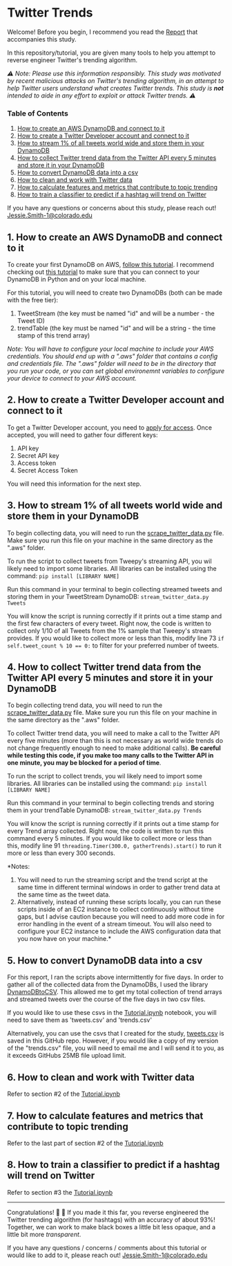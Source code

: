 # Twitter Trends

Welcome! Before you begin, I recommend you read the [Report](https://github.com/jesmith14/TwitterTrends/blob/master/Report.pdf) that accompanies this study.

In this repository/tutorial, you are given many tools to help you attempt to reverse engineer Twitter's trending algorithm.

*:warning: Note: Please use this information responsibly. This study was motivated by recent malicious attacks on Twitter's trending algorithm, in an attempt to help Twitter users understand what creates Twitter trends. This study is **not** intended to aide in any effort to exploit or attack Twitter trends. :warning:*

### Table of Contents
1. [How to create an AWS DynamoDB and connect to it](#1-how-to-create-an-aws-dynamodb-and-connect-to-it)
2. [How to create a Twitter Developer account and connect to it](#2-how-to-create-a-twitter-developer-account-and-connect-to-it)
3. [How to stream 1% of all tweets world wide and store them in your DynamoDB](#3-how-to-stream-1-of-all-tweets-world-wide-and-store-them-in-your-dynamodb)
4. [How to collect Twitter trend data from the Twitter API every 5 minutes and store it in your DynamoDB](#4-how-to-collect-twitter-trend-data-from-the-twitter-api-every-5-minutes-and-store-it-in-your-dynamodb)
5. [How to convert DynamoDB data into a csv](#5-how-to-convert-dynamodb-data-into-a-csv)
6. [How to clean and work with Twitter data](#6-how-to-clean-and-work-with-twitter-data)
7. [How to calculate features and metrics that contribute to topic trending](#7-how-to-calculate-features-and-metrics-that-contribute-to-topic-trending)
8. [How to train a classifier to predict if a hashtag will trend on Twitter](#8-how-to-train-a-classifier-to-predict-if-a-hashtag-will-trend-on-twitter)

If you have any questions or concerns about this study, please reach out! Jessie.Smith-1@colorado.edu

## 1. How to create an AWS DynamoDB and connect to it
To create your first DynamoDB on AWS, [follow this tutorial](https://docs.aws.amazon.com/amazondynamodb/latest/developerguide/SettingUp.DynamoWebService.html). I recommend checking out [this tutorial](https://docs.aws.amazon.com/amazondynamodb/latest/developerguide/GettingStarted.Python.html) to make sure that you can connect to your DynamoDB in Python and on your local machine.

For this tutorial, you will need to create two DynamoDBs (both can be made with the free tier):
1. TweetStream (the key must be named "id" and will be a number - the Tweet ID)
2. trendTable (the key must be named "id" and will be a string - the time stamp of this trend array)

*Note: You will have to configure your local machine to include your AWS credentials. You should end up with a ".aws" folder that contains a config and credentials file. The ".aws" folder will need to be in the directory that you run your code, or you can set global environemnt variables to configure your device to connect to your AWS account.*

## 2. How to create a Twitter Developer account and connect to it

To get a Twitter Developer account, you need to [apply for access](https://developer.twitter.com/en/apply-for-access). Once accepted, you will need to gather four different keys:
1. API key
2. Secret API key
3. Access token
4. Secret Access Token

You will need this information for the next step.

## 3. How to stream 1% of all tweets world wide and store them in your DynamoDB

To begin collecting data, you will need to run the [scrape_twitter_data.py](https://github.com/jesmith14/TwitterTrends/blob/master/scrape_twitter_data.py) file. Make sure you run this file on your machine in the same directory as the ".aws" folder.

To run the script to collect tweets from Tweepy's streaming API, you wil likely need to import some libraries. All libraries can be installed using the command: `pip install [LIBRARY NAME]`

Run this command in your terminal to begin collecting streamed tweets and storing them in your TweetStream DynamoDB:
`stream_twitter_data.py Tweets`

You will know the script is running correctly if it prints out a time stamp and the first few characters of every tweet. Right now, the code is written to collect only 1/10 of all Tweets from the 1% sample that Tweepy's stream provides. If you would like to collect more or less than this, modify line 73 `if self.tweet_count % 10 == 0:` to filter for your preferred number of tweets.

## 4. How to collect Twitter trend data from the Twitter API every 5 minutes and store it in your DynamoDB

To begin collecting trend data, you will need to run the [scrape_twitter_data.py](https://github.com/jesmith14/TwitterTrends/blob/master/scrape_twitter_data.py) file. Make sure you run this file on your machine in the same directory as the ".aws" folder.

To collect Twitter trend data, you will need to make a call to the Twitter API every five minutes (more than this is not necessary as world wide trends do not change frequently enough to need to make additional calls). **Be careful while testing this code, if you make too many calls to the Twitter API in one minute, you may be blocked for a period of time**.

To run the script to collect trends, you wil likely need to import some libraries. All libraries can be installed using the command: `pip install [LIBRARY NAME]`

Run this command in your terminal to begin collecting trends and storing them in your trendTable DynamoDB:
`stream_twitter_data.py Trends`

You will know the script is running correctly if it prints out a time stamp for every Trend array collected. Right now, the code is written to run this command every 5 minutes. If you would like to collect more or less than this, modify line 91 `threading.Timer(300.0, gatherTrends).start()` to run it more or less than every 300 seconds.

*Notes: 
1. You will need to run the streaming script and the trend script at the same time in different terminal windows in order to gather trend data at the same time as the tweet data.
2. Alternatively, instead of running these scripts locally, you can run these scripts inside of an EC2 instance to collect continuously without time gaps, but I advise caution because you will need to add more code in for error handling in the event of a stream timeout. You will also need to configure your EC2 instance to include the AWS configuration data that you now have on your machine.*

## 5. How to convert DynamoDB data into a csv

For this report, I ran the scripts above intermittently for five days. In order to gather all of the collected data from the DynamoDBs, I used the library [DynamoDBtoCSV](https://github.com/edasque/DynamoDBtoCSV). This allowed me to get my total collection of trend arrays and streamed tweets over the course of the five days in two csv files.

If you would like to use these csvs in the [Tutorial.ipynb](https://github.com/jesmith14/TwitterTrends/blob/master/Tutorial.ipynb) notebook, you will need to save them as 'tweets.csv' and 'trends.csv'

Alternatively, you can use the csvs that I created for the study, [tweets.csv](https://github.com/jesmith14/TwitterTrends/blob/master/trends.csv) is saved in this GitHub repo. However, if you would like a copy of my version of the "trends.csv" file, you will need to email me and I will send it to you, as it exceeds GitHubs 25MB file upload limit.

## 6. How to clean and work with Twitter data
Refer to section #2 of the [Tutorial.ipynb](https://github.com/jesmith14/TwitterTrends/blob/master/Tutorial.ipynb)

## 7. How to calculate features and metrics that contribute to topic trending
Refer to the last part of section #2 of the [Tutorial.ipynb](https://github.com/jesmith14/TwitterTrends/blob/master/Tutorial.ipynb)

## 8. How to train a classifier to predict if a hashtag will trend on Twitter
Refer to section #3 the [Tutorial.ipynb](https://github.com/jesmith14/TwitterTrends/blob/master/Tutorial.ipynb)

<hr/>

Congratulations! :tada: :confetti_ball: If you made it this far, you reverse engineered the Twitter trending algorithm (for hashtags) with an accuracy of about 93%! Together, we can work to make black boxes a little bit less opaque, and a little bit more *transparent*.

If you have any questions / concerns / comments about this tutorial or would like to add to it, please reach out! Jessie.Smith-1@colorado.edu
